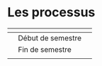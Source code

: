 # Les processus

<table data-view="cards">
<thead>
<tr><th></th><th></th><th></th></tr></thead>
<tbody>
<tr>
<td></td>
<td>Début de semestre</td>
<td></td>
</tr>
<tr>
<td></td>
<td>Fin de semestre</td>
<td></td>
</tr>
<tr>
<td></td>
<td></td>
<td></td>
</tr>
</tbody>
</table>
